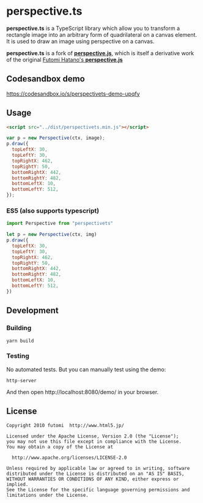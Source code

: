 # perspective.ts


**perspective.ts** is a TypeScript library which allow you to transform a rectangle image into an arbitrary form of quadrilateral on a canvas element. It is used to draw an image using perspective on a canvas.

**perspective.ts** is a fork of [**perspective.js**](https://github.com/wanadev/perspective.js), which is itself a derivative work of the original [Futomi Hatano's **perspective.js**](http://www.html5.jp/test/perspective_canvas/demo1_en.html)


## Codesandbox demo

https://codesandbox.io/s/perspectivets-demo-upqfy

## Usage

```html
<script src="../dist/perspectivets.min.js"></script>
```

```js
var p = new Perspective(ctx, image);
p.draw({
  topLeftX: 30,
  topLeftY: 30,
  topRightX: 462,
  topRightY: 50,
  bottomRightX: 442,
  bottomRightY: 482,
  bottomLeftX: 10,
  bottomLeftY: 512,
});
```

### ES5 (also supports typescript)

```js
import Perspective from "perspectivets"

let p = new Perspective(ctx, img)
p.draw({
  topLeftX: 30,
  topLeftY: 30,
  topRightX: 462,
  topRightY: 50,
  bottomRightX: 442,
  bottomRightY: 482,
  bottomLeftX: 10,
  bottomLeftY: 512,
})
```

## Development

### Building

```
yarn build
```

### Testing

No automated tests. But you can manually test using the demo:

```
http-server
```

And then open http://localhost:8080/demo/ in your browser.

## License

    Copyright 2010 futomi  http://www.html5.jp/

    Licensed under the Apache License, Version 2.0 (the "License");
    you may not use this file except in compliance with the License.
    You may obtain a copy of the License at

      http://www.apache.org/licenses/LICENSE-2.0

    Unless required by applicable law or agreed to in writing, software
    distributed under the License is distributed on an "AS IS" BASIS,
    WITHOUT WARRANTIES OR CONDITIONS OF ANY KIND, either express or implied.
    See the License for the specific language governing permissions and
    limitations under the License.
